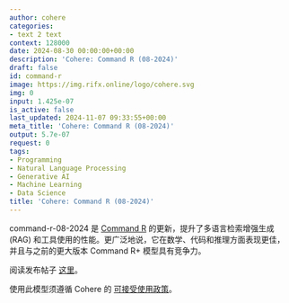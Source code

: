```yaml
---
author: cohere
categories:
- text 2 text
context: 128000
date: 2024-08-30 00:00:00+00:00
description: 'Cohere: Command R (08-2024)'
draft: false
id: command-r
image: https://img.rifx.online/logo/cohere.svg
img: 0
input: 1.425e-07
is_active: false
last_updated: 2024-11-07 09:33:55+00:00
meta_title: 'Cohere: Command R (08-2024)'
output: 5.7e-07
request: 0
tags:
- Programming
- Natural Language Processing
- Generative AI
- Machine Learning
- Data Science
title: 'Cohere: Command R (08-2024)'
---
```




command-r-08-2024 是 [Command R](/cohere/command-r) 的更新，提升了多语言检索增强生成 (RAG) 和工具使用的性能。更广泛地说，它在数学、代码和推理方面表现更佳，并且与之前的更大版本 Command R+ 模型具有竞争力。

阅读发布帖子 [这里](https://docs.cohere.com/changelog/command-gets-refreshed)。

使用此模型须遵循 Cohere 的 [可接受使用政策](https://docs.cohere.com/docs/c4ai-acceptable-use-policy)。

